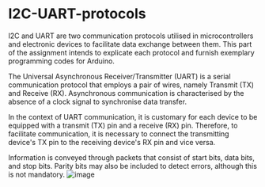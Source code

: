 # I2C-UART-protocols
I2C and UART are two communication protocols utilised in microcontrollers and electronic devices to facilitate data exchange between them. This part of the assignment intends to explicate each protocol and furnish exemplary programming codes for Arduino.

The Universal Asynchronous Receiver/Transmitter (UART) is a serial communication protocol that employs a pair of wires, namely Transmit (TX) and Receive (RX). Asynchronous communication is characterised by the absence of a clock signal to synchronise data transfer.

In the context of UART communication, it is customary for each device to be equipped with a transmit (TX) pin and a receive (RX) pin. Therefore, to facilitate communication, it is necessary to connect the transmitting device's TX pin to the receiving device's RX pin and vice versa.

Information is conveyed through packets that consist of start bits, data bits, and stop bits. Parity bits may also be included to detect errors, although this is not mandatory.
![image](https://github.com/Oxigen76/I2C-UART-protocols/assets/76484497/dd44855b-e9b2-4b41-8cb9-f0695ec1d0fd)




